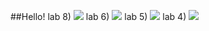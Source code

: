 ##Hello!
lab 8) ![](https://github.com/MinLiway/lab/tree/Labs/lab/laba%204%2B4)
lab 6) ![](https://github.com/MinLiway/lab/tree/Labs/lab/laba%203%2B3)
lab 5) ![](https://github.com/MinLiway/lab/tree/Labs/lab/laba%203%2B2)
lab 4) ![](https://github.com/MinLiway/lab/tree/Labs/lab/laba%202%2B2)
